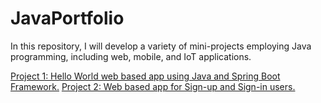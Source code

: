 # JavaPortfolio
In this repository, I will develop a variety of mini-projects employing Java programming, including web, mobile, and IoT applications.

[Project 1: Hello World web based app using Java and Spring Boot Framework.](/helloworld/)
[Project 2: Web based app for Sign-up and Sign-in users.](/signup_signin/)
